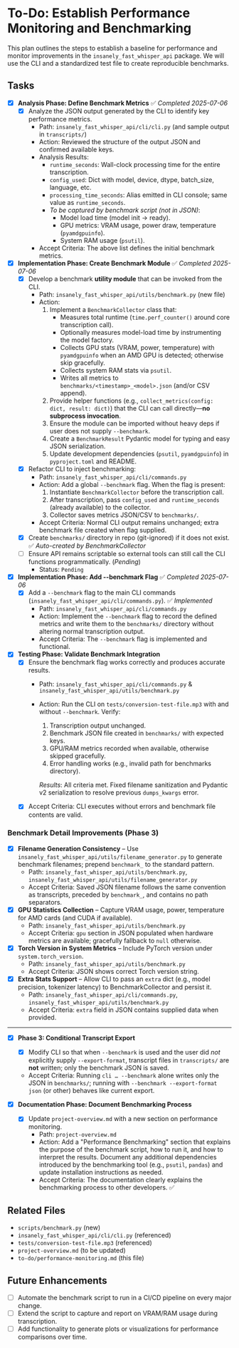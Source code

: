 # To-Do: Establish Performance Monitoring and Benchmarking

This plan outlines the steps to establish a baseline for performance and monitor improvements in the `insanely_fast_whisper_api` package. We will use the CLI and a standardized test file to create reproducible benchmarks.

## Tasks

- [x] **Analysis Phase: Define Benchmark Metrics** ✅ _Completed 2025-07-06_
  - [x] Analyze the JSON output generated by the CLI to identify key performance metrics.
    - Path: `insanely_fast_whisper_api/cli/cli.py` (and sample output in `transcripts/`)
    - Action: Reviewed the structure of the output JSON and confirmed available keys.
    - Analysis Results:
      - `runtime_seconds`: Wall-clock processing time for the entire transcription.
      - `config_used`: Dict with model, device, dtype, batch_size, language, etc.
      - `processing_time_seconds`: Alias emitted in CLI console; same value as `runtime_seconds`.
      - _To be captured by benchmark script (not in JSON)_:
        - Model load time (model init → ready).
        - GPU metrics: VRAM usage, power draw, temperature (`pyamdgpuinfo`).
        - System RAM usage (`psutil`).
    - Accept Criteria: The above list defines the initial benchmark metrics.

- [x] **Implementation Phase: Create Benchmark Module** ✅ _Completed 2025-07-06_
  - [x] Develop a benchmark **utility module** that can be invoked from the CLI.
    - Path: `insanely_fast_whisper_api/utils/benchmark.py` (new file)
    - Action:
      1. Implement a `BenchmarkCollector` class that:
         - Measures total runtime (`time.perf_counter()` around core transcription call).
         - Optionally measures model-load time by instrumenting the model factory.
         - Collects GPU stats (VRAM, power, temperature) with `pyamdgpuinfo` when an AMD GPU is detected; otherwise skip gracefully.
         - Collects system RAM stats via `psutil`.
         - Writes all metrics to `benchmarks/<timestamp>_<model>.json` (and/or CSV append).
      2. Provide helper functions (e.g., `collect_metrics(config: dict, result: dict)`) that the CLI can call directly—**no subprocess invocation**.
      3. Ensure the module can be imported without heavy deps if user does not supply `--benchmark`.
      4. Create a `BenchmarkResult` Pydantic model for typing and easy JSON serialization.
      5. Update development dependencies (`psutil`, `pyamdgpuinfo`) in `pyproject.toml` and README.
  - [x] Refactor CLI to inject benchmarking:
    - Path: `insanely_fast_whisper_api/cli/commands.py`
    - Action: Add a global `--benchmark` flag. When the flag is present:
      1. Instantiate `BenchmarkCollector` before the transcription call.
      2. After transcription, pass `config_used` and `runtime_seconds` (already available) to the collector.
      3. Collector saves metrics JSON/CSV to `benchmarks/`.
    - Accept Criteria: Normal CLI output remains unchanged; extra benchmark file created when flag supplied.
  - [x] Create `benchmarks/` directory in repo (git-ignored) if it does not exist. ✅ _Auto-created by BenchmarkCollector_
  - [ ] Ensure API remains scriptable so external tools can still call the CLI functions programmatically. (_Pending_)
    - Status: `Pending`

- [x] **Implementation Phase: Add --benchmark Flag** ✅ _Completed 2025-07-06_
  - [x] Add a `--benchmark` flag to the main CLI commands (`insanely_fast_whisper_api/cli/commands.py`). ✅ _Implemented_
    - Path: `insanely_fast_whisper_api/cli/commands.py`
    - Action: Implement the `--benchmark` flag to record the defined metrics and write them to the `benchmarks/` directory without altering normal transcription output.
    - Accept Criteria: The `--benchmark` flag is implemented and functional.

- [x] **Testing Phase: Validate Benchmark Integration**
  - [x] Ensure the benchmark flag works correctly and produces accurate results.
    - Path: `insanely_fast_whisper_api/cli/commands.py` & `insanely_fast_whisper_api/utils/benchmark.py`
    - Action: Run the CLI on `tests/conversion-test-file.mp3` with and without `--benchmark`. Verify:
       1. Transcription output unchanged.
       2. Benchmark JSON file created in `benchmarks/` with expected keys.
       3. GPU/RAM metrics recorded when available, otherwise skipped gracefully.
       4. Error handling works (e.g., invalid path for benchmarks directory).

       _Results_: All criteria met. Fixed filename sanitization and Pydantic v2 serialization to resolve previous `dumps_kwargs` error.
  - [x] Accept Criteria: CLI executes without errors and benchmark file contents are valid.

### Benchmark Detail Improvements (Phase 3)

- [x] **Filename Generation Consistency** – Use `insanely_fast_whisper_api/utils/filename_generator.py` to generate benchmark filenames; prepend `benchmark_` to the standard pattern.
  - Path: `insanely_fast_whisper_api/utils/benchmark.py`, `insanely_fast_whisper_api/utils/filename_generator.py`
  - Accept Criteria: Saved JSON filename follows the same convention as transcripts, preceded by `benchmark_`, and contains no path separators.
- [x] **GPU Statistics Collection** – Capture VRAM usage, power, temperature for AMD cards (and CUDA if available).
  - Path: `insanely_fast_whisper_api/utils/benchmark.py`
  - Accept Criteria: `gpu` section in JSON populated when hardware metrics are available; gracefully fallback to `null` otherwise.
- [x] **Torch Version in System Metrics** – Include PyTorch version under `system.torch_version`.
  - Path: `insanely_fast_whisper_api/utils/benchmark.py`
  - Accept Criteria: JSON shows correct Torch version string.
- [x] **Extra Stats Support** – Allow CLI to pass an `extra` dict (e.g., model precision, tokenizer latency) to BenchmarkCollector and persist it.
  - Path: `insanely_fast_whisper_api/cli/commands.py`, `insanely_fast_whisper_api/utils/benchmark.py`
  - Accept Criteria: `extra` field in JSON contains supplied data when provided.

---

- [x] **Phase 3: Conditional Transcript Export**
  - [x] Modify CLI so that when `--benchmark` is used and the user did _not_ explicitly supply `--export-format`, transcript files in `transcripts/` are **not** written; only the benchmark JSON is saved.
  - Accept Criteria: Running `cli … --benchmark` alone writes only the JSON in `benchmarks/`; running with `--benchmark --export-format json` (or other) behaves like current export.

- [x] **Documentation Phase: Document Benchmarking Process**
  - [x] Update `project-overview.md` with a new section on performance monitoring.
    - Path: `project-overview.md`
    - Action: Add a "Performance Benchmarking" section that explains the purpose of the benchmark script, how to run it, and how to interpret the results. Document any additional dependencies introduced by the benchmarking tool (e.g., `psutil`, `pandas`) and update installation instructions as needed.
    - Accept Criteria: The documentation clearly explains the benchmarking process to other developers. ✅

## Related Files

- `scripts/benchmark.py` (new)
- `insanely_fast_whisper_api/cli/cli.py` (referenced)
- `tests/conversion-test-file.mp3` (referenced)
- `project-overview.md` (to be updated)
- `to-do/performance-monitoring.md` (this file)

## Future Enhancements

- [ ] Automate the benchmark script to run in a CI/CD pipeline on every major change.
- [ ] Extend the script to capture and report on VRAM/RAM usage during transcription.
- [ ] Add functionality to generate plots or visualizations for performance comparisons over time.
